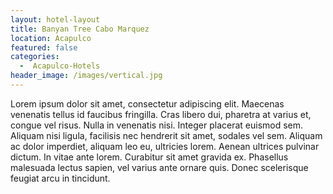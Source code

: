 ```yaml
---
layout: hotel-layout
title: Banyan Tree Cabo Marquez
location: Acapulco
featured: false
categories:
  -  Acapulco-Hotels
header_image: /images/vertical.jpg
---
```

Lorem ipsum dolor sit amet, consectetur adipiscing elit. Maecenas venenatis tellus id faucibus fringilla. Cras libero dui, pharetra at varius et, congue vel risus. Nulla in venenatis nisi. Integer placerat euismod sem. Aliquam nisi ligula, facilisis nec hendrerit sit amet, sodales vel sem. Aliquam ac dolor imperdiet, aliquam leo eu, ultricies lorem. Aenean ultrices pulvinar dictum. In vitae ante lorem. Curabitur sit amet gravida ex. Phasellus malesuada lectus sapien, vel varius ante ornare quis. Donec scelerisque feugiat arcu in tincidunt.